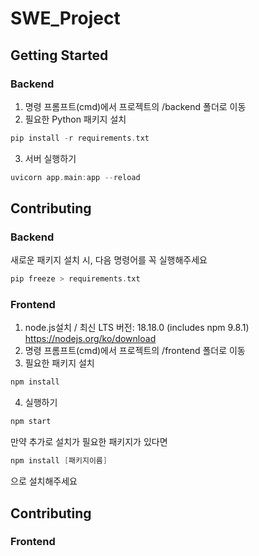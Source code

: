 # SWE_Project

## Getting Started

### Backend
1. 명령 프롬프트(cmd)에서 프로젝트의 /backend 폴더로 이동
2. 필요한 Python 패키지 설치
```c
pip install -r requirements.txt
```
3. 서버 실행하기
```c
uvicorn app.main:app --reload
```

## Contributing

### Backend
새로운 패키지 설치 시, 다음 명령어를 꼭 실행해주세요
```c
pip freeze > requirements.txt
```

### Frontend
1. node.js설치 / 최신 LTS 버전: 18.18.0 (includes npm 9.8.1) https://nodejs.org/ko/download
2. 명령 프롬프트(cmd)에서 프로젝트의 /frontend 폴더로 이동
3. 필요한 패키지 설치
```c
npm install
```
4. 실행하기
```c
npm start 
```
만약 추가로 설치가 필요한 패키지가 있다면
```c
npm install [패키지이름]
```
으로 설치해주세요

## Contributing
### Frontend
